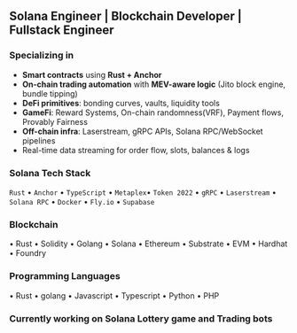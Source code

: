 
## Solana Engineer | Blockchain Developer | Fullstack Engineer

### Specializing in
- **Smart contracts** using **Rust + Anchor**
- **On-chain trading automation** with **MEV-aware logic** (Jito block engine, bundle tipping)
- **DeFi primitives**: bonding curves, vaults, liquidity tools
- **GameFi**: Reward Systems, On-chain randomness(VRF),  Payment flows, Provably Fairness
- **Off-chain infra**: Laserstream, gRPC APIs, Solana RPC/WebSocket pipelines
- Real-time data streaming for order flow, slots, balances & logs
### Solana Tech Stack

`Rust` • `Anchor` • `TypeScript` • `Metaplex`• `Token 2022` • `gRPC` • `Laserstream` • `Solana RPC` • `Docker` • `Fly.io` • `Supabase`

### Blockchain 
• Rust • Solidity • Golang • Solana • Ethereum • Substrate • EVM • Hardhat • Foundry 

### Programming Languages
• Rust • golang • Javascript • Typescript • Python • PHP


### Currently working on Solana Lottery game and Trading bots
